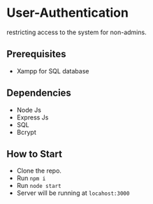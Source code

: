 # User-Authentication
restricting access to the system for non-admins.

## Prerequisites
- Xampp for SQL database

## Dependencies 
- Node Js
- Express Js
- SQL
- Bcrypt

## How to Start
- Clone the repo.
- Run `npm i`
- Run `node start`
- Server will be running at `locahost:3000`
